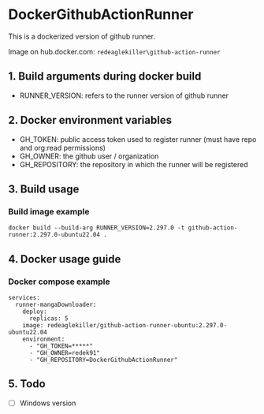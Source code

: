 # DockerGithubActionRunner

This is a dockerized version of github runner.

Image on hub.docker.com: `redeaglekiller\github-action-runner`

## 1. Build arguments during docker build

- RUNNER_VERSION: refers to the runner version of github runner

## 2. Docker environment variables

- GH_TOKEN: public access token used to register runner (must have repo and org:read permissions)
- GH_OWNER: the github user / organization
- GH_REPOSITORY: the repository in which the runner will be registered

## 3. Build usage

### Build image example

```
docker build --build-arg RUNNER_VERSION=2.297.0 -t github-action-runner:2.297.0-ubuntu22.04 .
```

## 4. Docker usage guide

### Docker compose example

```
services:
  runner-mangaDownloader:
    deploy:
      replicas: 5
    image: redeaglekiller/github-action-runner-ubuntu:2.297.0-ubuntu22.04
    environment:
      - "GH_TOKEN=*****"
      - "GH_OWNER=redek91"
      - "GH_REPOSITORY=DockerGithubActionRunner"
```

## 5. Todo

- [ ] Windows version
